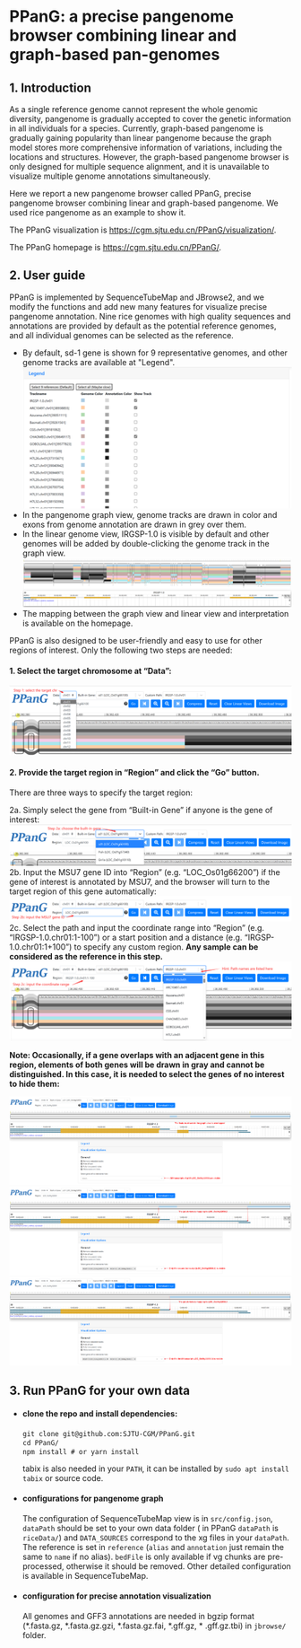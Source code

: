 # PPanG: a precise pangenome browser combining linear and graph-based pan-genomes

## 1. Introduction

As a single reference genome cannot represent the whole genomic diversity, pangenome is gradually accepted to cover the
genetic information in all individuals for a species. Currently, graph-based pangenome is gradually gaining
popularity than linear pangenome because the graph model stores more comprehensive information of variations, including
the locations and structures. However, the graph-based pangenome browser is only designed for multiple sequence
alignment, and it is unavailable to visualize multiple genome annotations simultaneously.

Here we report a new pangenome browser called PPanG, precise pangenome browser combining linear and graph-based
pangenome. We used rice pangenome as an example to show it.

The PPanG visualization is https://cgm.sjtu.edu.cn/PPanG/visualization/.

The PPanG homepage is https://cgm.sjtu.edu.cn/PPanG/.

## 2. User guide

PPanG is implemented by SequenceTubeMap and JBrowse2, and we modify the functions and add new many features for
visualize precise pangenome annotation. Nine rice genomes with high quality sequences and annotations are provided by
default as the potential reference genomes, and all individual genomes can be selected as the reference.

- By default, sd-1 gene is shown for 9 representative genomes, and other genome tracks are available at "Legend".
  ![](public/fig1.png)
- In the pangenome graph view, genome tracks are drawn in color and exons from genome annotation are drawn in grey over
  them.
- In the linear genome view, IRGSP-1.0 is visible by default and other genomes will be added by double-clicking the
  genome track in the graph view.
  ![](public/fig2.png)
- The mapping between the graph view and linear view and interpretation is available on the homepage.

PPanG is also designed to be user-friendly and easy to use for other regions of interest. Only the following two steps
are needed:

#### 1. Select the target chromosome at “Data”:

![](public/step1.png)

#### 2. Provide the target region in “Region” and click the “Go” button.

There are three ways to specify the target region:

2a. Simply select the gene from “Built-in Gene” if anyone is the gene of interest:
![](public/step2a.png)
2b. Input the MSU7 gene ID into “Region” (e.g. “LOC_Os01g66200”) if the gene of interest is annotated by MSU7, and
the browser will turn to the target region of this gene automatically:
![](public/step2b.png)
2c. Select the path and input the coordinate range into “Region” (e.g. “IRGSP-1.0.chr01:1-100”) or a start position
and a distance (e.g. “IRGSP-1.0.chr01:1+100”) to specify any custom region. <b> Any sample can be considered as the
reference in this step.</b>
![](public/step2c.png)

<b> Note: Occasionally, if a gene overlaps with an adjacent gene in this region, elements of both genes will be drawn in
gray and cannot be distinguished. In this case, it is needed to select the genes of no interest to hide them:</b>

![](public/fig3a.png)
![](public/fig3b.png)
![](public/fig3c.png)

## 3. Run PPanG for your own data

- #### clone the repo and install dependencies:
  ```shell
  git clone git@github.com:SJTU-CGM/PPanG.git
  cd PPanG/
  npm install # or yarn install
  ```
  tabix is also needed in your `PATH`, it can be installed by `sudo apt install tabix` or source code.
- #### configurations for pangenome graph

  The configuration of SequenceTubeMap view is in `src/config.json`, `dataPath` should be set to your own data folder (
  in PPanG `dataPath` is `riceData/`) and `DATA_SOURCES` correspond to the xg files in your `dataPath`. The reference is
  set in `reference` (`alias` and `annotation` just remain the same to `name` if no alias). `bedFile` is only available
  if vg chunks are pre-processed, otherwise it should be removed. Other detailed configuration is available in
  SequenceTubeMap.

- #### configuration for precise annotation visualization

  All genomes and GFF3 annotations are needed in bgzip format (*.fasta.gz, *.fasta.gz.gzi, *.fasta.gz.fai, *.gff.gz, *
  .gff.gz.tbi) in `jbrowse/` folder. 


  

  
